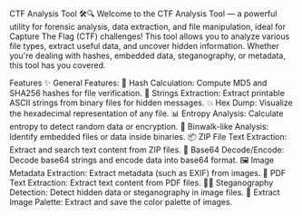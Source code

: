 CTF Analysis Tool 🛠️🔍
Welcome to the CTF Analysis Tool — a powerful utility for forensic analysis, data extraction, and file manipulation, ideal for Capture The Flag (CTF) challenges! This tool allows you to analyze various file types, extract useful data, and uncover hidden information. Whether you're dealing with hashes, embedded data, steganography, or metadata, this tool has you covered.

Features ✨
General Features:
🧩 Hash Calculation: Compute MD5 and SHA256 hashes for file verification.
🔎 Strings Extraction: Extract printable ASCII strings from binary files for hidden messages.
💥 Hex Dump: Visualize the hexadecimal representation of any file.
📊 Entropy Analysis: Calculate entropy to detect random data or encryption.
🔧 Binwalk-like Analysis: Identify embedded files or data inside binaries.
📦 ZIP File Text Extraction: Extract and search text content from ZIP files.
🔑 Base64 Decode/Encode: Decode base64 strings and encode data into base64 format.
🖼️ Image Metadata Extraction: Extract metadata (such as EXIF) from images.
📄 PDF Text Extraction: Extract text content from PDF files.
🕵️‍♂️ Steganography Detection: Detect hidden data or steganography in image files.
🎨 Extract Image Palette: Extract and save the color palette of images.

